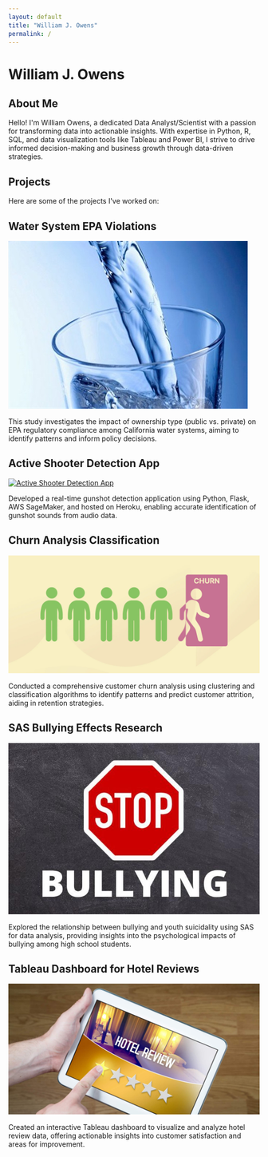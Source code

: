 ```yaml
---
layout: default
title: "William J. Owens"
permalink: /
---
```


# William J. Owens

## About Me

Hello! I'm William Owens, a dedicated Data Analyst/Scientist with a passion for transforming data into actionable insights. With expertise in Python, R, SQL, and data visualization tools like Tableau and Power BI, I strive to drive informed decision-making and business growth through data-driven strategies.

## Projects

Here are some of the projects I've worked on:

<div class="projects-container">
  
  <!-- 1. Water System EPA Violations -->
  <div class="project-item">
    <h2>Water System EPA Violations</h2>
    <a href="https://github.com/williamjowens/water-system-epa-violations" target="_blank">
      <img src="/assets/images/water-system-epa-violations.png" alt="Effect of Ownership Type on EPA Compliance of California Water Systems" class="project-image" loading="lazy">
    </a>
    <p class="project-description">
      This study investigates the impact of ownership type (public vs. private) on EPA regulatory compliance among California water systems, aiming to identify patterns and inform policy decisions.
    </p>
  </div>
  
  <!-- 2. Active Shooter Detection App -->
  <div class="project-item">
    <h2>Active Shooter Detection App</h2>
    <a href="https://github.com/williamjowens/active-shooter-detection-app" target="_blank">
      <img src="/assets/images/active-shooter-detection-app.png" alt="Active Shooter Detection App" class="project-image" loading="lazy">
    </a>
    <p class="project-description">
      Developed a real-time gunshot detection application using Python, Flask, AWS SageMaker, and hosted on Heroku, enabling accurate identification of gunshot sounds from audio data.
    </p>
  </div>
  
  <!-- 3. Churn Analysis Classification -->
  <div class="project-item">
    <h2>Churn Analysis Classification</h2>
    <a href="https://github.com/williamjowens/project-notebooks/tree/main/churn-analysis-classification" target="_blank">
      <img src="/assets/images/churn-analysis-classification.png" alt="Customer Churn Analysis" class="project-image" loading="lazy">
    </a>
    <p class="project-description">
      Conducted a comprehensive customer churn analysis using clustering and classification algorithms to identify patterns and predict customer attrition, aiding in retention strategies.
    </p>
  </div>
  
  <!-- 4. SAS Bullying Effects Research -->
  <div class="project-item">
    <h2>SAS Bullying Effects Research</h2>
    <a href="https://github.com/williamjowens/SAS-bullying-effects-research" target="_blank">
      <img src="/assets/images/SAS-bullying-effects-research.png" alt="Effect of Bullying on Youth Suicidality" class="project-image" loading="lazy">
    </a>
    <p class="project-description">
      Explored the relationship between bullying and youth suicidality using SAS for data analysis, providing insights into the psychological impacts of bullying among high school students.
    </p>
  </div>
  
  <!-- 5. Tableau Dashboard for Hotel Reviews -->
  <div class="project-item">
    <h2>Tableau Dashboard for Hotel Reviews</h2>
    <a href="https://github.com/williamjowens/tableau-dashboard-hotel-reviews" target="_blank">
      <img src="/assets/images/tableau-dashboard-hotel-reviews.png" alt="Hotel Reviews Tableau Dashboard" class="project-image" loading="lazy">
    </a>
    <p class="project-description">
      Created an interactive Tableau dashboard to visualize and analyze hotel review data, offering actionable insights into customer satisfaction and areas for improvement.
    </p>
  </div>
  
</div>